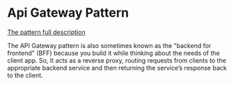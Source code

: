 # Api Gateway Pattern

<a href="https://microservices.io/patterns/apigateway.html">
The pattern full description
</a>

The API Gateway pattern is also sometimes known as the "backend for frontend" (BFF) because you build it while thinking about the needs of the client app.
So,  It acts as a reverse proxy, routing requests from clients to the appropriate backend service and then returning the service’s response back to the client. 
